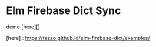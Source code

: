 
# Elm Firebase Dict Sync

demo [here][]

[here] : https://tazzo.github.io/elm-firebase-dict/examples/
